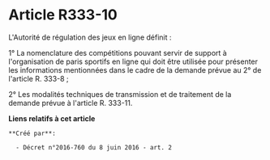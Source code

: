 # Article R333-10

L'Autorité de régulation des jeux en ligne définit : 

1° La nomenclature des compétitions pouvant servir de support à l'organisation de paris sportifs en ligne qui doit être
utilisée pour présenter les informations mentionnées dans le cadre de la demande prévue au 2° de l'article R. 333-8 ; 

2° Les modalités techniques de transmission et de traitement de la demande prévue à l'article R. 333-11.

**Liens relatifs à cet article**

	**Créé par**:

	  - Décret n°2016-760 du 8 juin 2016 - art. 2
